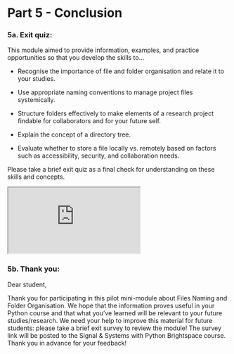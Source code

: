 # Part 5 - Conclusion

### 5a. Exit quiz:

This module aimed to provide information, examples, and practice opportunities so that you develop the skills to...

- Recognise the importance of file and folder organisation and relate it to your studies.

- Use appropriate naming conventions to manage project files systemically.

- Structure folders effectively to make elements of a research project findable for collaborators and for your future self.

- Explain the concept of a directory tree.

- Evaluate whether to store a file locally vs. remotely based on factors such as accessibility, security, and collaboration needs.

Please take a brief exit quiz as a final check for understanding on these skills and concepts.

<!-- <style>
.responsive-iframe {
    position: relative;
    width: 100%;
    overflow: hidden;
    /* padding-top: 58.5%;  */
}
.responsive-iframe iframe {
    /* position: absolute;
    top: 0;
    left: 0;
    width: 100%;
    height: 100%; */
    position: relative;
    width: 100%;
    height: auto;
    border: 0;
}
.caption {
    text-align: center; /* Center the caption text */
    font-size: 14px; /* Adjust font size as needed */
    margin-top: 8px; /* Space above the caption */
    color: #555; /* Optional: adjust caption color */
}
</style> -->

<div class="responsive-iframe">
  <iframe src="https://tudelft.h5p.com/content/1292375888974755657/embed" aria-label="ExitQuiz"  allowfullscreen="allowfullscreen" allow="autoplay *; geolocation *; microphone *; camera *; midi *; encrypted-media *"></iframe>
</div>
<script src="https://tudelft.h5p.com/js/h5p-resizer.js" charset="UTF-8"></script>

### 5b. Thank you:

Dear student,

Thank you for participating in this pilot mini-module about Files Naming and Folder Organisation. We hope that the information proves useful in your Python course and that what you’ve learned will be relevant to your future studies/research. We need your help to improve this material for future students: please take a brief exit survey to review the module! The survey link will be posted to the Signal & Systems with Python Brightspace course. Thank you in advance for your feedback!
